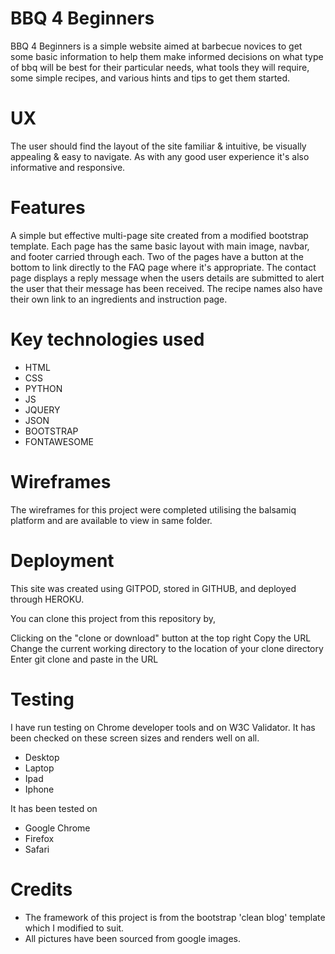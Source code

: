 # BBQ 4 Beginners

 BBQ 4 Beginners is a simple website aimed at barbecue novices to get some basic information to help them make informed decisions
 on what type of bbq will be best for their particular needs, what tools they will require, some simple recipes, and various 
 hints and tips to get them started. 

 # UX

 The user should find the layout of the site familiar & intuitive, be visually appealing & easy to navigate.
 As with any good user experience it's also informative and responsive.

 # Features

 A simple but effective multi-page site created from a modified bootstrap template. Each page has the same basic
 layout with main image, navbar, and footer carried through each. Two of the pages have a button at the bottom 
 to link directly to the FAQ page where it's appropriate. 
 The contact page displays a reply message when the users details are submitted to alert the user that their message has been received.
 The recipe names also have their own link to an ingredients and instruction page.

 # Key technologies used

 * HTML
 * CSS
 * PYTHON
 * JS
 * JQUERY
 * JSON
 * BOOTSTRAP 
 * FONTAWESOME

 # Wireframes

 The wireframes for this project were completed utilising the balsamiq platform and are available to view in same folder.

 # Deployment

 This site was created using GITPOD, stored in GITHUB, and deployed through HEROKU.

 You can clone this project from this repository by,

 Clicking on the "clone or download" button at the top right
 Copy the URL
 Change the current working directory to the location of your clone directory
 Enter git clone and paste in the URL

 # Testing

 I have run testing on Chrome developer tools and on W3C Validator. It has been checked on these screen sizes and renders well on all.

 * Desktop
 * Laptop
 * Ipad
 * Iphone

 It has been tested on

 * Google Chrome
 * Firefox
 * Safari

 # Credits

 * The framework of this project is from the bootstrap 'clean blog' template which I modified to suit.
 * All pictures have been sourced from google images.